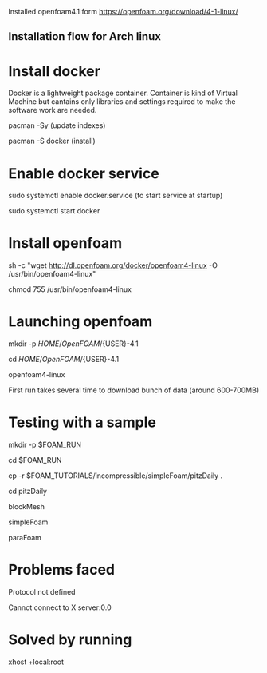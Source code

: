  Installed openfoam4.1 form https://openfoam.org/download/4-1-linux/
 
 ## Installation flow for Arch linux ##
 
 # Install docker
 Docker is a lightweight package container. Container is kind of Virtual Machine but cantains only libraries and settings required to make the software work are needed. 
 
 pacman -Sy  (update indexes)
 
 pacman -S docker (install)
 
 # Enable docker service
 sudo systemctl enable docker.service (to start service at startup)
 
 sudo systemctl start docker
 
 # Install openfoam
 sh -c "wget http://dl.openfoam.org/docker/openfoam4-linux -O /usr/bin/openfoam4-linux"
 
 chmod 755 /usr/bin/openfoam4-linux
 
 # Launching openfoam
 mkdir -p $HOME/OpenFOAM/${USER}-4.1
 
 cd $HOME/OpenFOAM/${USER}-4.1
 
 openfoam4-linux
 
 First run takes several time to download bunch of data (around 600-700MB)
 
 # Testing with a sample
 mkdir -p $FOAM_RUN
 
 cd $FOAM_RUN
 
 cp -r $FOAM_TUTORIALS/incompressible/simpleFoam/pitzDaily .
 
 cd pitzDaily
 
 blockMesh
 
 simpleFoam
 
 paraFoam
 
 # Problems faced
 Protocol not defined
 
 Cannot connect to X server:0.0
 
 # Solved by running
 xhost +local:root 

